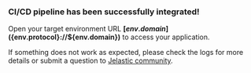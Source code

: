 ### CI/CD pipeline has been successfully integrated!

Open your target environment URL **[${env.domain}](${env.protocol}://${env.domain})** to access your application.

If something does not work as expected, please check the logs for more details or submit a question to [Jelastic community](https://stackoverflow.com/questions/tagged/jelastic).
